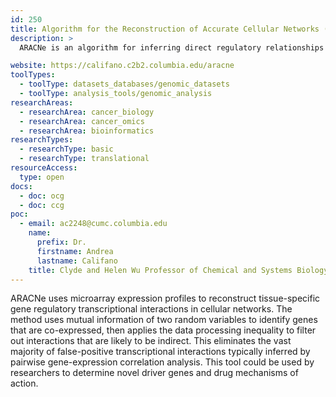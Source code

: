 ```yaml
---
id: 250
title: Algorithm for the Reconstruction of Accurate Cellular Networks (ARACNe)
description: >
  ARACNe is an algorithm for inferring direct regulatory relationships between transcriptional regulator proteins and target genes.

website: https://califano.c2b2.columbia.edu/aracne
toolTypes:
  - toolType: datasets_databases/genomic_datasets
  - toolType: analysis_tools/genomic_analysis
researchAreas:
  - researchArea: cancer_biology
  - researchArea: cancer_omics
  - researchArea: bioinformatics
researchTypes:
  - researchType: basic
  - researchType: translational
resourceAccess:
  type: open
docs:
  - doc: ocg
  - doc: ccg
poc:
  - email: ac2248@cumc.columbia.edu
    name:
      prefix: Dr.
      firstname: Andrea
      lastname: Califano
    title: Clyde and Helen Wu Professor of Chemical and Systems Biology
---
```

ARACNe uses microarray expression profiles to reconstruct tissue-specific gene regulatory transcriptional interactions in cellular networks. The method uses mutual information of two random variables to identify genes that are co-expressed, then applies the data processing inequality to filter out interactions that are likely to be indirect. This eliminates the vast majority of false-positive transcriptional interactions typically inferred by pairwise gene-expression correlation analysis. This tool could be used by researchers to determine novel driver genes and drug mechanisms of action.
